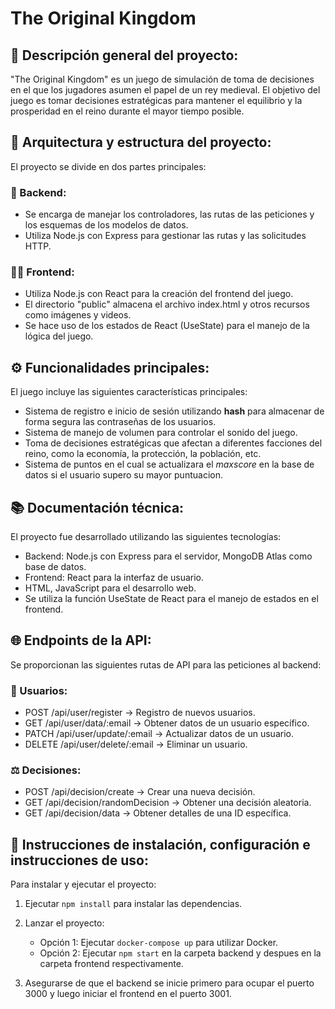 # The Original Kingdom

## 🏰 Descripción general del proyecto:

"The Original Kingdom" es un juego de simulación de toma de decisiones en el que los jugadores asumen el papel de un rey medieval. El objetivo del juego es tomar decisiones estratégicas para mantener el equilibrio y la prosperidad en el reino durante el mayor tiempo posible.

## 📂 Arquitectura y estructura del proyecto:

El proyecto se divide en dos partes principales:

### 🤖 Backend:
- Se encarga de manejar los controladores, las rutas de las peticiones y los esquemas de los modelos de datos.
- Utiliza Node.js con Express para gestionar las rutas y las solicitudes HTTP.

### 🙍‍♂️ Frontend:
- Utiliza Node.js con React para la creación del frontend del juego.
- El directorio "public" almacena el archivo index.html y otros recursos como imágenes y videos.
- Se hace uso de los estados de React (UseState) para el manejo de la lógica del juego.

## ⚙ Funcionalidades principales:

El juego incluye las siguientes características principales:
- Sistema de registro e inicio de sesión utilizando **hash** para almacenar de forma segura las contraseñas de los usuarios.
- Sistema de manejo de volumen para controlar el sonido del juego.
- Toma de decisiones estratégicas que afectan a diferentes facciones del reino, como la economía, la protección, la población, etc.
- Sistema de puntos en el cual se actualizara el *maxscore* en la base de datos si el usuario supero su mayor puntuacion.

## 📚 Documentación técnica:

El proyecto fue desarrollado utilizando las siguientes tecnologías:
- Backend: Node.js con Express para el servidor, MongoDB Atlas como base de datos.
- Frontend: React para la interfaz de usuario.
- HTML, JavaScript para el desarrollo web.
- Se utiliza la función UseState de React para el manejo de estados en el frontend.

## 🌐 Endpoints de la API:

Se proporcionan las siguientes rutas de API para las peticiones al backend:

### 👥 Usuarios:
- POST /api/user/register -> Registro de nuevos usuarios.
- GET /api/user/data/:email -> Obtener datos de un usuario específico.
- PATCH /api/user/update/:email -> Actualizar datos de un usuario.
- DELETE /api/user/delete/:email -> Eliminar un usuario.

### ⚖ Decisiones:
- POST /api/decision/create -> Crear una nueva decisión.
- GET /api/decision/randomDecision -> Obtener una decisión aleatoria.
- GET /api/decision/data -> Obtener detalles de una ID específica.

## 📑 Instrucciones de instalación, configuración e instrucciones de uso:

Para instalar y ejecutar el proyecto:
1. Ejecutar `npm install` para instalar las dependencias.

2. Lanzar el proyecto:
    - Opción 1: Ejecutar `docker-compose up` para utilizar Docker.
    - Opción 2: Ejecutar `npm start` en la carpeta backend y despues en la carpeta frontend respectivamente.

3. Asegurarse de que el backend se inicie primero para ocupar el puerto 3000 y luego iniciar el frontend en el puerto 3001.
